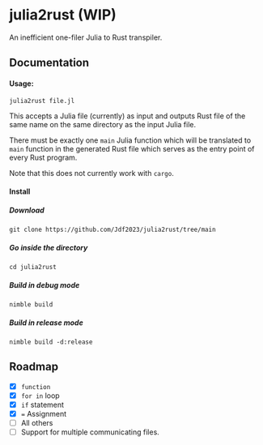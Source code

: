 # julia2rust (WIP)

An inefficient one-filer Julia to Rust transpiler.

## Documentation


#### Usage:

    julia2rust file.jl


This accepts a Julia file (currently) as input and outputs Rust file of the same name on the same directory as the input Julia file.

There must be exactly one `main` Julia function which will be translated to `main` function in the generated Rust file which serves as the entry point of every Rust program.

Note that this does not currently work with `cargo`.

#### Install

##### Download
    git clone https://github.com/Jdf2023/julia2rust/tree/main

##### Go inside the directory
    cd julia2rust

##### Build in debug mode
    nimble build

##### Build in release mode
    nimble build -d:release

## Roadmap

 - [x] `function`
 - [x] `for in` loop
 - [x] `if` statement
 - [x] `=` Assignment
 - [ ] All others
 - [ ] Support for multiple communicating files.